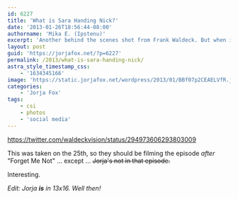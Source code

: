 ```yaml
---
id: 6227
title: 'What is Sara Handing Nick?'
date: '2013-01-26T18:56:44-08:00'
authorname: 'Mika E. (Ipstenu)'
excerpt: 'Another behind the scenes shot from Frank Waldeck. But when is it from? Dun. Dun. Dun.'
layout: post
guid: 'https://jorjafox.net/?p=6227'
permalink: /2013/what-is-sara-handing-nick/
astra_style_timestamp_css:
    - '1634345166'
image: 'https://static.jorjafox.net/wordpress/2013/01/BBf07p2CEAELVfR.jpeg'
categories:
    - 'Jorja Fox'
tags:
    - csi
    - photos
    - 'social media'
---
```


https://twitter.com/waldeckvision/status/294973606293803009

This was taken on the 25th, so they should be filming the episode _after_ "Forget Me Not" ... except ... <del>Jorja's not in that episode.</del>

Interesting.

_Edit: Jorja **is** in 13x16. Well then!_
